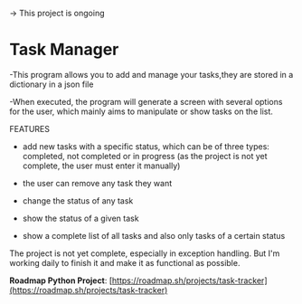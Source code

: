 -> This project is ongoing
# Task Manager
-This program allows you to add and manage your tasks,they are stored in a dictionary in a json file

-When executed, the program will generate a screen with several options for the user, which mainly aims to manipulate or show tasks on the list.

FEATURES
- add new tasks with a specific status, which can be of three types: completed, not completed or in progress (as the project is not yet complete, the user must enter it manually)
- the user can remove any task they want
- change the status of any task

- show the status of a given task
- show a complete list of all tasks and also only tasks of a certain status

The project is not yet complete, especially in exception handling. But I'm working daily to finish it and make it as functional as possible.

**Roadmap Python Project**: [https://roadmap.sh/projects/task-tracker](https://roadmap.sh/projects/task-tracker)
